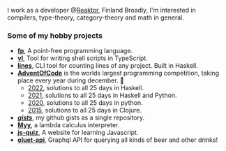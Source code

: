 I work as a developer @[Reaktor](https://www.reaktor.com/), Finland
Broadly, I'm interested in compilers, type-theory, category-theory and math in general.

### Some of my hobby projects
- [**fp**](https://github.com/japiirainen/fp), A point-free programming language.
- [**vl**](https://github.com/japiirainen/vl), Tool for writing shell scripts in TypeScript.
- [**lines**](https://github.com/japiirainen/lines), CLI tool for counting lines of any project. Built in Haskell.
- [**AdventOfCode**](https://adventofcode.com/) is the worlds largest programming competition, taking place every year during december. 🎄
  - [2022](https://github.com/japiirainen/aoc-2022), solutions to all 25 days in Haskell.
  - [2021](https://github.com/japiirainen/aoc-2021), solutions to all 25 days in Haskell and Python.
  - [2020](https://github.com/japiirainen/aoc-2020), solutions to all 25 days in python.
  - [2015](https://github.com/japiirainen/aoc-2015), solutions to all 25 days in Clojure.
- [***gists***](https://github.com/japiirainen/gists), my github gists as a single repository.
- [**Myy**](https://github.com/japiirainen/myy), a lambda calculus interpreter.
- [**js-quiz**](https://github.com/japiirainen/js-quiz), A website for learning Javascript.
- [**oluet-api**](https://github.com/japiirainen/go-oluet-api), Graphql API for querying all kinds of beer and other drinks!
